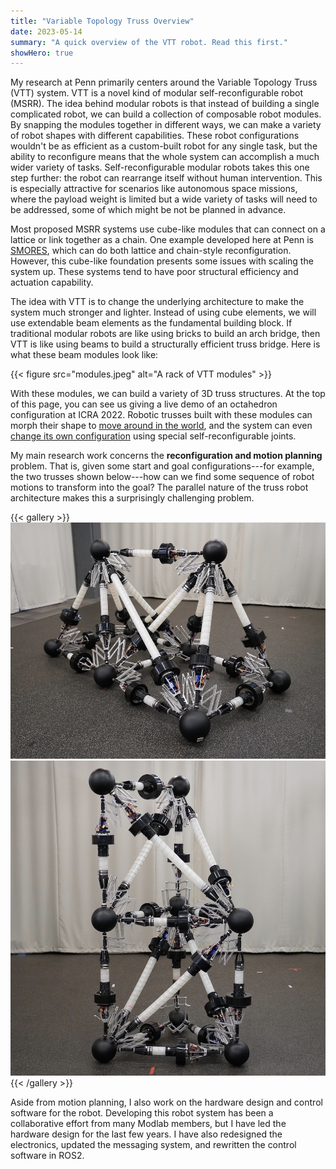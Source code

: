```yaml
---
title: "Variable Topology Truss Overview"
date: 2023-05-14
summary: "A quick overview of the VTT robot. Read this first."
showHero: true
---
```


My research at Penn primarily centers around the Variable Topology Truss (VTT) system.
VTT is a novel kind of modular self-reconfigurable robot (MSRR).
The idea behind modular robots is that instead of building a single complicated robot, we can build a collection of composable robot modules. 
By snapping the modules together in different ways, we can make a variety of robot shapes with different capabilities.
These robot configurations wouldn't be as efficient as a custom-built robot for any single task, but the ability to reconfigure means that the whole system can accomplish a much wider variety of tasks.
Self-reconfigurable modular robots takes this one step further: the robot can rearrange itself without human intervention.
This is especially attractive for scenarios like autonomous space missions, where the payload weight is limited but a wide variety of tasks will need to be addressed, some of which might be not be planned in advance.

Most proposed MSRR systems use cube-like modules that can connect on a lattice or link together as a chain.
One example developed here at Penn is [SMORES](https://www.modlabupenn.org/smores-ep/), which can do both lattice and chain-style reconfiguration.
However, this cube-like foundation presents some issues with scaling the system up.
These systems tend to have poor structural efficiency and actuation capability.
<!-- If you think about an arm constructed out of these homogeneous cube modules, as the arm gets longer the module at the shoulder will struggle to lift the whole arm.
This is why typical robot arms tend to have much larger actuators towards their base. -->

The idea with VTT is to change the underlying architecture to make the system much stronger and lighter.
Instead of using cube elements, we will use extendable beam elements as the fundamental building block.
If traditional modular robots are like using bricks to build an arch bridge, then VTT is like using beams to build a structurally efficient truss bridge.
Here is what these beam modules look like:

{{< figure src="modules.jpeg" alt="A rack of VTT modules" >}}

With these modules, we can build a variety of 3D truss structures.
At the top of this page, you can see us giving a live demo of an octahedron configuration at ICRA 2022.
Robotic trusses built with these modules can morph their shape to [move around in the world](https://youtu.be/AAJGrTAP9Gs), and the system can even [change its own configuration](https://www.modlabupenn.org/topological-reconfiguration-planning-for-a-variable-topology-truss/) using special self-reconfigurable joints.


My main research work concerns the **reconfiguration and motion planning** problem.
That is, given some start and goal configurations---for example, the two trusses shown below---how can we find some sequence of robot motions to transform into the goal?
The parallel nature of the truss robot architecture makes this a surprisingly challenging problem.

{{< gallery >}}
  <img src="hw_tent.jpeg" class="grid-w55" />
  <img src="hw_tower.jpeg" class="grid-w45" />
{{< /gallery >}}

Aside from motion planning, I also work on the hardware design and control software for the robot.
Developing this robot system has been a collaborative effort from many Modlab members, but I have led the hardware design for the last few years.
I have also redesigned the electronics, updated the messaging system, and rewritten the control software in ROS2.
<!--These efforts have improved the robustness of the system to the point that we -->

